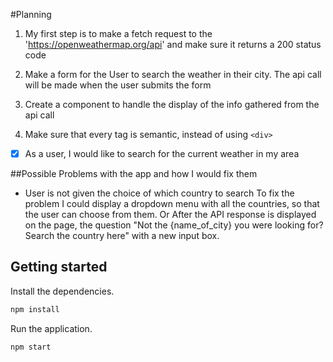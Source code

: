 #Planning

1. My first step is to make a fetch request to the 'https://openweathermap.org/api' and make sure it returns a 200 status code

2. Make a form for the User to search the weather in their city. The api call will be made when the user submits the form

3. Create a component to handle the display of the info gathered from the api call

4. Make sure that every tag is semantic, instead of using `<div>`


- [x] As a user, I would like to search for the current weather in my area

##Possible Problems with the app and how I would fix them

* User is not given the choice of which country to search
  To fix the problem I could display a dropdown menu with all the countries, so that the user can choose from them.
  Or After the API response is displayed on the page, the question "Not the {name_of_city} you were looking for? Search the country here" with a new input box.


## Getting started

Install the dependencies.

```bash
npm install
```

Run the application.

```bash
npm start
```
